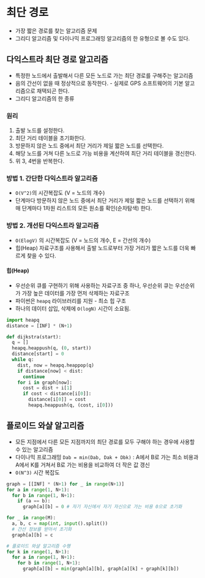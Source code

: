 # 최단 경로
* 가장 짧은 경로를 찾는 알고리즘 문제
* 그리디 알고리즘 및 다이나믹 프로그래밍 알고리즘의 한 유형으로 볼 수도 있다.

## 다익스트라 최단 경로 알고리즘
* 특정한 노드에서 출발해서 다른 모든 노드로 가는 최단 경로를 구해주는 알고리즘
* 음의 간선이 없을 때 정상적으로 동작한다. - 실제로 GPS 소프트웨어의 기본 알고리즘으로 채택되곤 한다.
* 그리디 알고리즘의 한 종류
### 원리
1. 출발 노드를 설정한다.
2. 최단 거리 테이블을 초기화한다.
3. 방문하지 않은 노드 중에서 최단 거리가 제일 짧은 노드를 선택한다.
4. 해당 노드를 거쳐 다른 노드로 가능 비용을 계산하여 최단 거리 테이블을 갱신한다.
5. 위 3, 4번을 반복한다.

### 방법 1. 간단한 다익스트라 알고리즘
* `O(V^2)`의 시간복잡도 (V = 노드의 개수)
* 단계마다 방문하지 않은 노드 중에서 최단 거리가 제일 짧은 노드를 선택하기 위해 매 단계마다 1차원 리스트의 모든 원소를 확인(순차탐색) 한다.

### 방법 2. 개선된 다익스트라 알고리즘
* `O(ElogV)` 의 시간복잡도 (V = 노드의 개수, E = 간선의 개수)
* 힙(Heap) 자료구조를 사용해서 출발 노드로부터 가장 거리가 짧은 노드를 더욱 빠르게 찾을 수 있다.

#### 힙(Heap)
* 우선순위 큐를 구현하기 위해 사용하는 자료구조 중 하나, 우선순위 큐는 우선순위가 가장 높은 데이터를 가장 먼저 삭제하는 자료구조
* 파이썬은 `heapq` 라이브러리를 지원 - 최소 힙 구조
* 하나의 데이터 삽입, 삭제에 `O(logN)` 시간이 소요됨.
```python
import heapq
distance = [INF] * (N+1)

def dijkstra(start):
  q = []
  heapq.heappush(q, (0, start))
  distance[start] = 0
  while q:
    dist, now = heapq.heappop(q)
    if distance[now] < dist:
      continue
    for i in graph[now]:
      cost = dist + i[1]
      if cost < distance[i[0]]:
        distance[i[0]] = cost
        heapq.heappush(q, (cost, i[0]))
```

## 플로이드 와샬 알고리즘
* 모든 지점에서 다른 모든 지점까지의 최단 경로를 모두 구해야 하는 경우에 사용할 수 있는 알고리즘
* 다이나믹 프로그래밍
`Dab = min(Dab, Dak + Dbk)` : A에서 B로 가는 최소 비용과 A에서 K를 거쳐서 B로 가는 비용을 비교하여 더 작은 값 갱신
* `O(N^3)` 시간 복잡도
```python
graph = [[INF] * (N+1) for _ in range(N+1)]
for a in range(1, N+1):
  for b in range(1, N+1):
    if (a == b):
      graph[a][b] = 0 # 자기 자신에서 자기 자신으로 가는 비용 0으로 초기화

for _ in range(M):
  a, b, c = map(int, input().split())
  # 간선 정보를 받아서 초기화
  graph[a][b] = c

# 플로이드 와샬 알고리즘 수행
for k in range(1, N+1):
  for a in range(1, N+1):
    for b in range(1, N+1):
      graph[a][b] = min(graph[a][b], graph[a][k] + graph[k][b])
```
